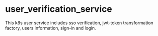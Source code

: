 # user_verification_service
This k8s user service includes sso verification, jwt-token transformation factory, users information, sign-in and login.
